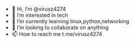 - 👋 Hi, I’m @virusz4274
- 👀 I’m interested in tech
- 🌱 I’m currently learning linux,python,networking
- 💞️ I’m looking to collaborate on anything
- 📫 How to reach me t.me/virusz4274

<!---
virusz4274/virusz4274 is a ✨ special ✨ repository because its `README.md` (this file) appears on your GitHub profile.
You can click the Preview link to take a look at your changes.
--->
